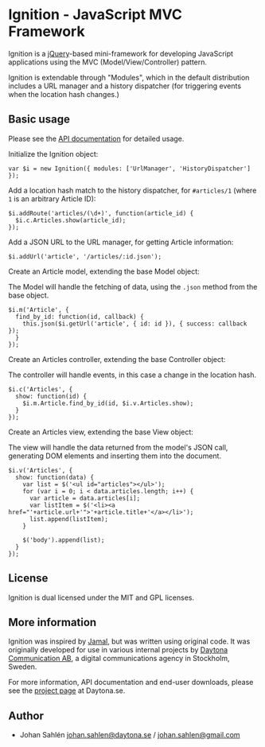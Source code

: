 Ignition - JavaScript MVC Framework
===============================

Ignition is a [jQuery](http://jquery.com)-based mini-framework for developing JavaScript applications using the MVC (Model/View/Controller) pattern.

Ignition is extendable through "Modules", which in the default distribution includes a URL manager and a history dispatcher (for triggering events when the location hash changes.)


Basic usage
-----------

Please see the [API documentation](http://www.daytona.se/ignition/docs) for detailed usage.

Initialize the Ignition object:

    var $i = new Ignition({ modules: ['UrlManager', 'HistoryDispatcher'] });

Add a location hash match to the history dispatcher, for `#articles/1` (where `1` is an arbitrary Article ID):

    $i.addRoute('articles/(\d+)', function(article_id) {
      $i.c.Articles.show(article_id);
    });

Add a JSON URL to the URL manager, for getting Article information:

    $i.addUrl('article', '/articles/:id.json');

Create an Article model, extending the base Model object:

The Model will handle the fetching of data, using the `.json` method from the base object.

    $i.m('Article', {
      find_by_id: function(id, callback) {
        this.json($i.getUrl('article', { id: id }), { success: callback });
      }
    });

Create an Articles controller, extending the base Controller object:

The controller will handle events, in this case a change in the location hash.

    $i.c('Articles', {
      show: function(id) {
        $i.m.Article.find_by_id(id, $i.v.Articles.show);
      }
    });

Create an Articles view, extending the base View object:

The view will handle the data returned from the model's JSON call, generating DOM elements and inserting them into the document.

    $i.v('Articles', {
      show: function(data) {
        var list = $('<ul id="articles"></ul>');
        for (var i = 0; i < data.articles.length; i++) {
          var article = data.articles[i];
          var listItem = $('<li><a href="'+article.url+'">'+article.title+'</a></li>');
          list.append(listItem);
        }

        $('body').append(list);
      }
    });


License
-------

Ignition is dual licensed under the MIT and GPL licenses.


More information
----------------

Ignition was inspired by [Jamal](http://jamal-mvc.com/), but was written using original code. It was originally developed for use in various internal projects by [Daytona Communication AB](http://www.daytona.se), a digital communications agency in Stockholm, Sweden.

For more information, API documentation and end-user downloads, please see the [project page](http://www.daytona.se/ignition) at Daytona.se.


Author
------

* Johan Sahlén <johan.sahlen@daytona.se> / <johan.sahlen@gmail.com>
